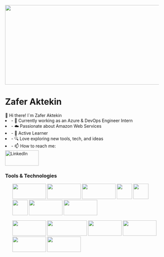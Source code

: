 <img src="https://www.angularminds.com/tech-logos/Cloud&Devops.svg" width="1800px" height="260px">
<h1><strong>Zafer Aktekin</strong></h1>
👋 Hi there!  I`m Zafer Aktekin
<li>- 🎯 Currently working as an Azure & DevOps Engineer Intern</li>
<li>- ☁️ Passionate about Amazon Web Services</li>
<li>- 🚀 Active Learner</li>
<li>- 🔍 Love exploring new tools, tech, and ideas</li>
<li>- 📫 How to reach me: </li>

<body>
<a href="https://www.linkedin.com/in/zafer-aktekin/" Target="_blank">
<img src="https://user-images.githubusercontent.com/94003285/160731003-4e6ab064-1fa0-4e04-beb8-f207e2312932.png" alt="LinkedIn" width="110px" height="50px">
</a>
</body>
<h3>Tools & Technologies</h3>
 <ul>  
<img src="https://www.turbogeek.co.uk/wp-content/uploads/2018/11/hashicorp-terraform-banner.png" width="110" height="50">  <img src="https://static.wikia.nocookie.net/windows/images/0/01/GitHub_logo_2013.png/revision/latest?cb=20231201024220" width="110" height="50">  <img src="https://martellotech.com/wp-content/uploads/2022/04/aws-integration.jpg" width="110" height="50">  <img src="https://logos-download.com/wp-content/uploads/2018/09/Kubernetes_Logo.png" width="50" height="50"> <img src="https://1000logos.net/wp-content/uploads/2017/03/Symbol-Linux.jpg" width="50px" height="50px"> <img src="https://upload.wikimedia.org/wikipedia/commons/thumb/9/9a/Visual_Studio_Code_1.35_icon.svg/2048px-Visual_Studio_Code_1.35_icon.svg.png" width="50" height="50"> <img src="https://www.kindpng.com/picc/m/715-7156771_grafana-png-grafana-logo-transparent-png.png" width="110" height="50"> <img src="https://www.seekpng.com/png/detail/321-3216936_jira-agile-logo-jira-service-desk-logo.png" width="110" height="50">  

 </ul>
 <ul>
                                                                                                                      
                                                                                                                      
<img src="https://cms-assets.tutsplus.com/uploads/users/1199/posts/25940/preview_image/ansible.png" width="110" height="50">  <img src="https://www.kindpng.com/picc/m/745-7454540_apache-maven-hd-png-download.png" width="130" height="50">
<img src="https://flyclipart.com/thumbs/set-up-docker-swarm-cluster-using-consul-dzone-cloud-docker-swarm-logo-1074961.png" width="110" height="50">  <img src="https://www.bairesdev.com/wp-content/uploads/2021/06/Jenkins.svg" width="110" height="50"> 
<img src="https://cdn.hashnode.com/res/hashnode/image/upload/v1648922226106/ReijKvWX1.png" width="110" height="50">  <img src="https://www.cncf.io/wp-content/uploads/2020/08/prometheusBanner-1.png" width="110" height="50"> 
 </ul>
